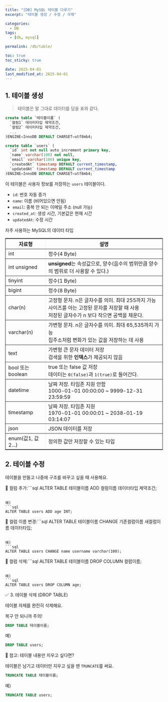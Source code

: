 ```yaml
---
title: "[DB] MySQL 테이블 다루기"
excerpt: "테이블 생성 / 수정 / 삭제"

categories:
  - DB
tags:
  - [db, mysql]

permalink: /db/table/

toc: true
toc_sticky: true

date: 2025-04-01
last_modified_at: 2025-04-01
---
```


## 1. 테이블 생성

>테이블은 말 그대로 데이터를 담을 표와 같다.

```sql
create table `테이블이름` (
  `컬럼1` 데이터타입 제약조건,
  `컬럼2` 데이터타입 제약조건,
  ...
)ENGINE=InnoDB DEFAULT CHARSET=utf8mb4;
```

```sql
create table `users` (
  `id` int not null auto_increment primary key,
  `name` varchar(100) not null,
  `email` varchar(100) unique key,
  `createdAt` timestamp DEFAULT current_timestamp,
  `updatedAt` timestamp DEFAULT current_timestamp
)ENGINE=InnoDB DEFAULT CHARSET=utf8mb4;
```

이 테이블은 사용자 정보를 저장하는 `users` 테이블이다.

- `id`: 번호 자동 증가
- `name`: 이름 (비어있으면 안됨)
- `email`: 중복 안 되는 이메일 주소 (null 가능)
- `created_at`: 생성 시간, 기본값은 현재 시간
- `updatedAt`: 수정 시간

자주 사용하는 MySQL의 데이터 타입

<table border="1" cellspacing="0" cellpadding="8" style="border-collapse: collapse; border: 1px solid; width: 100%;">
  <thead>
    <tr>
      <th style="text-align: center;">자료형</th>
      <th style="text-align: center;">설명</th>
    </tr>
  </thead>
  <tbody>
    <tr>
      <td>int</td>
      <td>정수(4 Byte)</td>
    </tr>
    <tr>
      <td>int unsigned</td>
      <td><strong>unsigned</strong>는 속성값으로, 양수(음수의 범위만큼 양수의 범위로 더 사용할 수 있다.)</td>
    </tr>
    <tr>
      <td>tinyint</td>
      <td>정수(1 Byte)</td>
    </tr>
    <tr>
      <td>bigint</td>
      <td>정수(8 Byte)</td>
    </tr>
    <tr>
      <td>char(n)</td>
      <td>
        고정형 문자. n은 글자수를 의미. 최대 255까지 가능<br>
        사이즈를 아는 고정된 문자를 저장할 때 사용<br>
        저장된 글자수가 n 보다 작으면 공백을 채운다.
      </td>
    </tr>
    <tr>
      <td>varchar(n)</td>
      <td>
        가변형 문자. n은 글자수를 의미. 최대 65,535까지 가능<br>
        집주소처럼 변화가 있는 값을 저장하는 데 사용
      </td>
    </tr>
    <tr>
      <td>text</td>
      <td>
        가변형 큰 문자 데이터 저장<br>
        검색을 위한 <strong>인덱스</strong>가 제공되지 않음
      </td>
    </tr>
    <tr>
      <td>bool 또는 boolean</td>
      <td>
        true 또는 false 값 저장<br>
        데이터는 <code>0(false)</code>과 <code>1(true)</code>로 들어간다.
      </td>
    </tr>
    <tr>
      <td>datetime</td>
      <td>
        날짜 저장. 타임존 지원 안함<br>
        1000-01-01 00:00:00 ~ 9999-12-31 23:59:59
      </td>
    </tr>
    <tr>
      <td>timestamp</td>
      <td>
        날짜 저장. 타임존 지원<br>
        1970-01-01 00:00:01 ~ 2038-01-19 03:14:07
      </td>
    </tr>
    <tr>
      <td>json</td>
      <td>JSON 데이터를 저장</td>
    </tr>
    <tr>
      <td>enum(값1, 값2...)</td>
      <td>정의한 값만 저장할 수 있는 타입</td>
    </tr>
  </tbody>
</table>


## 2. 테이블 수정

테이블을 만들고 나중에 구조를 바꾸고 싶을 때 사용해요.


🔹 컬럼 추가:```sql
ALTER TABLE 테이블이름 ADD 컬럼이름 데이터타입 제약조건;
```

예)
```sql
ALTER TABLE users ADD age INT;
```

🔹 컬럼 이름 변경:```sql
ALTER TABLE 테이블이름 CHANGE 기존컬럼이름 새컬럼이름 데이터타입;
```

예)
```sql
ALTER TABLE users CHANGE name username varchar(100);
```

🔹 컬럼 삭제:```sql
ALTER TABLE 테이블이름 DROP COLUMN 컬럼이름;
```

예)
```sql
ALTER TABLE users DROP COLUMN age;
```



✅ 3. 테이블 삭제 (DROP TABLE)

테이블 자체를 완전히 삭제해요.

복구 안 되니까 주의!

```sql
DROP TABLE 테이블이름;
```

예)
```sql
DROP TABLE users;
```



🔁 참고: 테이블 내용만 지우고 싶다면?

테이블은 남기고 데이터만 지우고 싶을 땐 `TRUNCATE`를 써요.

```sql
TRUNCATE TABLE 테이블이름;
```

예)
```sql
TRUNCATE TABLE users;
```